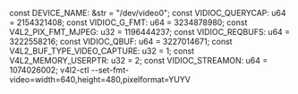 const DEVICE_NAME: &str = "/dev/video0";
const VIDIOC_QUERYCAP: u64 = 2154321408;
const VIDIOC_G_FMT: u64 = 3234878980;
const V4L2_PIX_FMT_MJPEG: u32 = 1196444237;
const VIDIOC_REQBUFS: u64 = 3222558216;
const VIDIOC_QBUF: u64 = 3227014671;
const V4L2_BUF_TYPE_VIDEO_CAPTURE: u32 = 1;
const V4L2_MEMORY_USERPTR: u32 = 2;
const VIDIOC_STREAMON: u64 = 1074026002;
v4l2-ctl --set-fmt-video=width=640,height=480,pixelformat=YUYV
